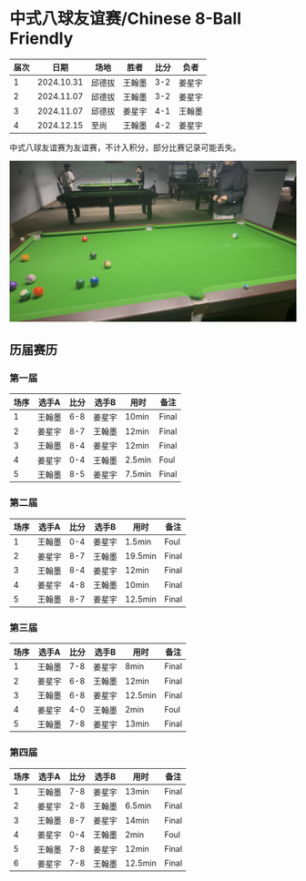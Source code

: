 # 中式八球友谊赛/Chinese 8-Ball Friendly

| 届次 | 日期        | 场地  | 胜者   | 比分 | 负者   |
| ---- | ---------- | ----- | ------ | --- | ------ |
| 1    | 2024.10.31 | 邱德拔 | 王翰墨 | 3-2 | 姜星宇 |
| 2    | 2024.11.07 | 邱德拔 | 王翰墨 | 3-2 | 姜星宇 |
| 3    | 2024.11.07 | 邱德拔 | 姜星宇 | 4-1 | 王翰墨 |
| 4    | 2024.12.15 | 至尚   | 王翰墨 | 4-2 | 姜星宇 |

中式八球友谊赛为友谊赛，不计入积分，部分比赛记录可能丢失。

![](./img/chinese_8-ball_friendly.jpg)

## 历届赛历

### 第一届

| 场序 | 选手A  | 比分 | 选手B  | 用时   | 备注  |
| ---- | ------ | --- | ------ | ----- | ----- |
| 1    | 王翰墨 | 6-8 | 姜星宇 | 10min  | Final |
| 2    | 姜星宇 | 8-7 | 王翰墨 | 12min  | Final |
| 3    | 王翰墨 | 8-4 | 姜星宇 | 12min  | Final |
| 4    | 姜星宇 | 0-4 | 王翰墨 | 2.5min | Foul  |
| 5    | 王翰墨 | 8-5 | 姜星宇 | 7.5min | Final |

### 第二届

| 场序 | 选手A  | 比分 | 选手B  | 用时    | 备注  |
| ---- | ------ | --- | ------ | ------ | ----- |
| 1    | 王翰墨 | 0-4 | 姜星宇 | 1.5min  | Foul  |
| 2    | 姜星宇 | 8-7 | 王翰墨 | 19.5min | Final |
| 3    | 王翰墨 | 8-4 | 姜星宇 | 12min   | Final |
| 4    | 姜星宇 | 4-8 | 王翰墨 | 10min   | Final |
| 5    | 王翰墨 | 8-7 | 姜星宇 | 12.5min | Final |

### 第三届

| 场序 | 选手A  | 比分 | 选手B  | 用时    | 备注  |
| ---- | ------ | --- | ------ | ------ | ----- |
| 1    | 王翰墨 | 7-8 | 姜星宇 | 8min    | Final |
| 2    | 姜星宇 | 6-8 | 王翰墨 | 12min   | Final |
| 3    | 王翰墨 | 6-8 | 姜星宇 | 12.5min | Final |
| 4    | 姜星宇 | 4-0 | 王翰墨 | 2min    | Foul  |
| 5    | 王翰墨 | 7-8 | 姜星宇 | 13min   | Final |

### 第四届

| 场序 | 选手A  | 比分 | 选手B  | 用时    | 备注  |
| ---- | ------ | --- | ------ | ------ | ----- |
| 1    | 王翰墨 | 7-8 | 姜星宇 | 13min   | Final |
| 2    | 姜星宇 | 2-8 | 王翰墨 | 6.5min  | Final |
| 3    | 王翰墨 | 8-7 | 姜星宇 | 14min   | Final |
| 4    | 姜星宇 | 0-4 | 王翰墨 | 2min    | Foul  |
| 5    | 王翰墨 | 7-8 | 姜星宇 | 12min   | Final |
| 6    | 姜星宇 | 7-8 | 王翰墨 | 12.5min | Final |
